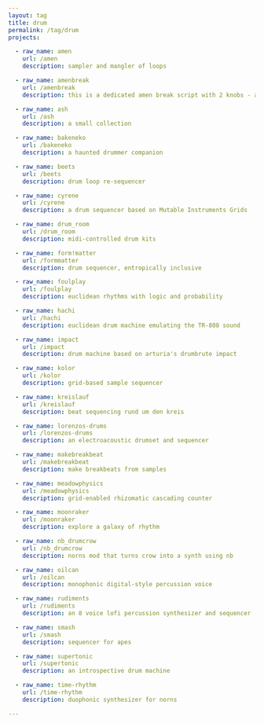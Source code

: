 ```yaml
---
layout: tag
title: drum
permalink: /tag/drum
projects:

  - raw_name: amen
    url: /amen
    description: sampler and mangler of loops

  - raw_name: amenbreak
    url: /amenbreak
    description: this is a dedicated amen break script with 2 knobs - amen and break.

  - raw_name: ash
    url: /ash
    description: a small collection

  - raw_name: bakeneko
    url: /bakeneko
    description: a haunted drummer companion

  - raw_name: beets
    url: /beets
    description: drum loop re-sequencer

  - raw_name: cyrene
    url: /cyrene
    description: a drum sequencer based on Mutable Instruments Grids

  - raw_name: drum_room
    url: /drum_room
    description: midi-controlled drum kits

  - raw_name: form!matter
    url: /formmatter
    description: drum sequencer, entropically inclusive

  - raw_name: foulplay
    url: /foulplay
    description: euclidean rhythms with logic and probability

  - raw_name: hachi
    url: /hachi
    description: euclidean drum machine emulating the TR-808 sound

  - raw_name: impact
    url: /impact
    description: drum machine based on arturia's drumbrute impact

  - raw_name: kolor
    url: /kolor
    description: grid-based sample sequencer

  - raw_name: kreislauf
    url: /kreislauf
    description: beat sequencing rund um den kreis 

  - raw_name: lorenzos-drums
    url: /lorenzos-drums
    description: an electroacoustic drumset and sequencer

  - raw_name: makebreakbeat
    url: /makebreakbeat
    description: make breakbeats from samples

  - raw_name: meadowphysics
    url: /meadowphysics
    description: grid-enabled rhizomatic cascading counter

  - raw_name: moonraker
    url: /moonraker
    description: explore a galaxy of rhythm

  - raw_name: nb_drumcrow
    url: /nb_drumcrow
    description: norns mod that turns crow into a synth using nb

  - raw_name: oilcan
    url: /oilcan
    description: monophonic digital-style percussion voice

  - raw_name: rudiments
    url: /rudiments
    description: an 8 voice lofi percussion synthesizer and sequencer

  - raw_name: smash
    url: /smash
    description: sequencer for apes

  - raw_name: supertonic
    url: /supertonic
    description: an introspective drum machine

  - raw_name: time-rhythm
    url: /time-rhythm
    description: duophonic synthesizer for norns

---
```

